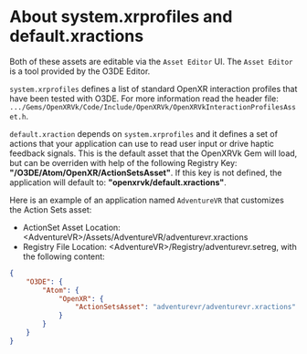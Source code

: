 # About system.xrprofiles and default.xractions

Both of these assets are editable via the `Asset Editor` UI. The `Asset Editor` is a tool provided by the O3DE Editor.

`system.xrprofiles` defines a list of standard OpenXR interaction profiles that have been tested with O3DE.
For more information read the header file: `.../Gems/OpenXRVk/Code/Include/OpenXRVk/OpenXRVkInteractionProfilesAsset.h`.

`default.xraction` depends on `system.xrprofiles` and it defines a set of actions that your application can use
to read user input or drive haptic feedback signals. This is the default asset that the OpenXRVk Gem will load, but can be overriden with help of the following Registry Key:
**"/O3DE/Atom/OpenXR/ActionSetsAsset"**. If this key is not defined, the application will default to: **"openxrvk/default.xractions"**.  
  
Here is an example of an application named `AdventureVR` that customizes the Action Sets asset:
- ActionSet Asset Location: \<AdventureVR\>/Assets/AdventureVR/adventurevr.xractions
- Registry File Location: \<AdventureVR\>/Registry/adventurevr.setreg, with the following content:  
```json
{
    "O3DE": {
        "Atom": {
            "OpenXR": {
                "ActionSetsAsset": "adventurevr/adventurevr.xractions"
            }
        }
    }
}
```
